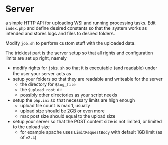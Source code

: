 # Server

a simple HTTP API for uploading WSI and running processing tasks. 
Edit ``index.php`` and define desired constants so that the 
system works as intended and stores logs and files to 
desired folders.

Modify ``job.sh`` to perform custom stuff with the uploaded data.


The trickiest part is the server setup so that all rights and configuration limits
are set up right, namely
 - modify rights for ``jobs.sh`` so that it is executable (and readable) under the user your server acts as
 - setup your folders so that they are readable and writeable for the server
   - the directory for ``$log_file``
   - the ``$upload_root`` dir
   - possibly other directories as your script needs
 - setup the ``php.ini`` so that necessary limits are high enough
   - upload file count is max 1, usually
   - upload size should be 2GB or even more
   - max post size should equal to the upload size
 - setup your server so that the POST content size is not limited, or limited to
the upload size
   - for example apache uses ``LimitRequestBody`` with default 1GB limit (as of `v2.4`)
